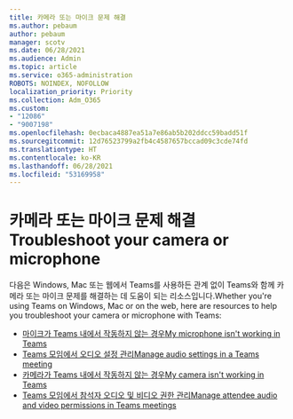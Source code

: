 ```yaml
---
title: 카메라 또는 마이크 문제 해결
ms.author: pebaum
author: pebaum
manager: scotv
ms.date: 06/28/2021
ms.audience: Admin
ms.topic: article
ms.service: o365-administration
ROBOTS: NOINDEX, NOFOLLOW
localization_priority: Priority
ms.collection: Adm_O365
ms.custom:
- "12086"
- "9007198"
ms.openlocfilehash: 0ecbaca4887ea51a7e86ab5b202ddcc59badd51f
ms.sourcegitcommit: 12d76523799a2fb4c4587657bccad09c3cde74fd
ms.translationtype: HT
ms.contentlocale: ko-KR
ms.lasthandoff: 06/28/2021
ms.locfileid: "53169958"
---
```

# <a name="troubleshoot-your-camera-or-microphone"></a><span data-ttu-id="84201-102">카메라 또는 마이크 문제 해결</span><span class="sxs-lookup"><span data-stu-id="84201-102">Troubleshoot your camera or microphone</span></span>

<span data-ttu-id="84201-103">다음은 Windows, Mac 또는 웹에서 Teams를 사용하든 관계 없이 Teams와 함께 카메라 또는 마이크 문제를 해결하는 데 도움이 되는 리소스입니다.</span><span class="sxs-lookup"><span data-stu-id="84201-103">Whether you're using Teams on Windows, Mac or on the web, here are resources to help you troubleshoot your camera or microphone with Teams:</span></span>

- [<span data-ttu-id="84201-104">마이크가 Teams 내에서 작동하지 않는 경우</span><span class="sxs-lookup"><span data-stu-id="84201-104">My microphone isn't working in Teams</span></span>](https://support.microsoft.com/office/my-microphone-isn-t-working-in-teams-666d1123-9dd0-4a31-ad2e-a758b204f33a)
- [<span data-ttu-id="84201-105">Teams 모임에서 오디오 설정 관리</span><span class="sxs-lookup"><span data-stu-id="84201-105">Manage audio settings in a Teams meeting</span></span>](https://support.microsoft.com/office/manage-audio-settings-in-a-teams-meeting-6ea36f9a-827b-47d6-b22e-ec94d5f0f5e4)
- [<span data-ttu-id="84201-106">카메라가 Teams 내에서 작동하지 않는 경우</span><span class="sxs-lookup"><span data-stu-id="84201-106">My camera isn't working in Teams</span></span>](https://support.microsoft.com/office/my-camera-isn-t-working-in-teams-9581983b-c6f9-40e3-b0d8-122857972ade)
- [<span data-ttu-id="84201-107">Teams 모임에서 참석자 오디오 및 비디오 권한 관리</span><span class="sxs-lookup"><span data-stu-id="84201-107">Manage attendee audio and video permissions in Teams meetings</span></span>](https://support.microsoft.com/office/manage-attendee-audio-and-video-permissions-in-teams-meetings-f9db15e1-f46f-46da-95c6-34f9f39e671a)